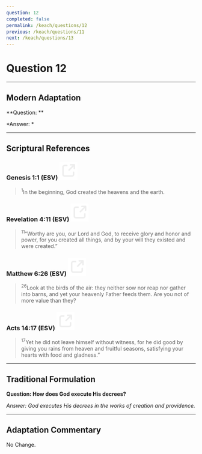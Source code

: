 ```yaml
---
question: 12
completed: false
permalink: /keach/questions/12
previous: /keach/questions/11
next: /keach/questions/13
---
```

# Question 12

---
## Modern Adaptation
**Question: **

*Answer: *

---
## Scriptural References
### Genesis 1:1 (ESV) <a href="https://biblegateway.com/passage/?search=Genesis+1%3A1&version=ESV"><img src="/assets/svg/link.svg"/></a>
> <sup>1</sup>In the beginning, God created the heavens and the earth.

### Revelation 4:11 (ESV) <a href="https://biblegateway.com/passage/?search=Revelation+4%3A11&version=ESV"><img src="/assets/svg/link.svg"/></a>
> <sup>11</sup>“Worthy are you, our Lord and God, to receive glory and honor and power, for you created all things, and by your will they existed and were created.”

### Matthew 6:26 (ESV) <a href="https://biblegateway.com/passage/?search=Matthew+6%3A26&version=ESV"><img src="/assets/svg/link.svg"/></a>
> <sup>26</sup>Look at the birds of the air: they neither sow nor reap nor gather into barns, and yet your heavenly Father feeds them. Are you not of more value than they?

### Acts 14:17 (ESV) <a href="https://biblegateway.com/passage/?search=Acts+14%3A17&version=ESV"><img src="/assets/svg/link.svg"/></a>
> <sup>17</sup>Yet he did not leave himself without witness, for he did good by giving you rains from heaven and fruitful seasons, satisfying your hearts with food and gladness.”


---
## Traditional Formulation
**Question: How does God execute His decrees?**

*Answer: God executes His decrees in the works of creation and providence.*

---
## Adaptation Commentary
No Change.